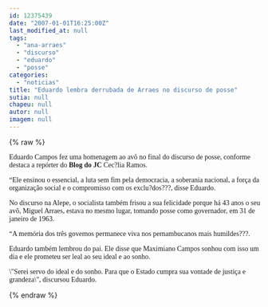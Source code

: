 ```yaml
---
id: 12375439
date: "2007-01-01T16:25:00Z"
last_modified_at: null
tags:
  - "ana-arraes"
  - "discurso"
  - "eduardo"
  - "posse"
categories:
  - "noticias"
title: "Eduardo lembra derrubada de Arraes no discurso de posse"
sutia: null
chapeu: null
autor: null
imagem: null
---
```

{% raw %}
<p><P><FONT face=Verdana>Eduardo Campos fez uma homenagem ao avô no final do discurso de posse, conforme destaca a repórter do <STRONG>Blog do JC</STRONG> Cec?lia Ramos. </FONT></P></p>
<p><P><FONT face=Verdana>“Ele ensinou o essencial, a luta sem fim pela democracia, a soberania nacional, a força da organização social e o compromisso com os exclu?dos???, disse Eduardo.</FONT></P></p>
<p><P><FONT face=Verdana>No discurso na Alepe,&nbsp;o socialista&nbsp;também&nbsp;frisou a sua felicidade&nbsp;porque há 43 anos o seu avô, Miguel Arraes,&nbsp;estava no mesmo lugar, tomando posse como governador, em 31 de janeiro de 1963.</FONT></P></p>
<p><P><FONT face=Verdana>“A memória dos três governos permanece viva nos pernambucanos mais humildes???.</FONT></P></p>
<p><P><FONT face=Verdana>Eduardo também lembrou do pai. Ele disse que Maximiano Campos sonhou com isso um dia e ele prometeu ser leal ao seu ideal e ao sonho.</FONT></P></p>
<p><P><FONT face=Verdana>\"Serei servo do ideal e do sonho. Para que o Estado cumpra sua vontade de justiça e grandeza\", discursou Eduardo.</FONT></P> </p>
{% endraw %}